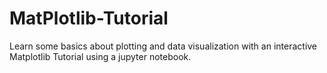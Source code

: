 # MatPlotlib-Tutorial
Learn some basics about plotting and data visualization with an interactive Matplotlib Tutorial using a jupyter notebook. 

